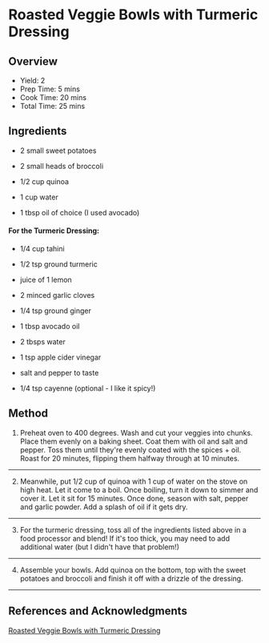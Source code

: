 # Roasted Veggie Bowls with Turmeric Dressing

## Overview

- Yield: 2
- Prep Time: 5 mins
- Cook Time: 20 mins
- Total Time: 25 mins

## Ingredients

- 2 small sweet potatoes

- 2 small heads of broccoli

- 1/2 cup quinoa

- 1 cup water

- 1 tbsp oil of choice (I used avocado)

#### For the Turmeric Dressing:

- 1/4 cup tahini

- 1/2 tsp ground turmeric

- juice of 1 lemon

- 2 minced garlic cloves

- 1/4 tsp ground ginger

- 1 tbsp avocado oil

- 2 tbsps water

- 1 tsp apple cider vinegar

- salt and pepper to taste

- 1/4 tsp cayenne (optional - I like it spicy!)

## Method

1. Preheat oven to 400 degrees. Wash and cut your veggies into chunks. Place them evenly on a baking sheet. Coat them with oil and salt and pepper. Toss them until they're evenly coated with the spices + oil. Roast for 20 minutes, flipping them halfway through at 10 minutes.
---

2. Meanwhile, put 1/2 cup of quinoa with 1 cup of water on the stove on high heat. Let it come to a boil. Once boiling, turn it down to simmer and cover it. Let it sit for 15 minutes. Once done, season with salt, pepper and garlic powder. Add a splash of oil if it gets dry.
---

3. For the turmeric dressing, toss all of the ingredients listed above in a food processor and blend! If it's too thick, you may need to add additional water (but I didn't have that problem!)
---

4. Assemble your bowls. Add quinoa on the bottom, top with the sweet potatoes and broccoli and finish it off with a drizzle of the dressing.
---

## References and Acknowledgments

[Roasted Veggie Bowls with Turmeric Dressing](https://ourbalancedbowl.com/roasted-veggie-bowls-with-turmeric-dressing/)
